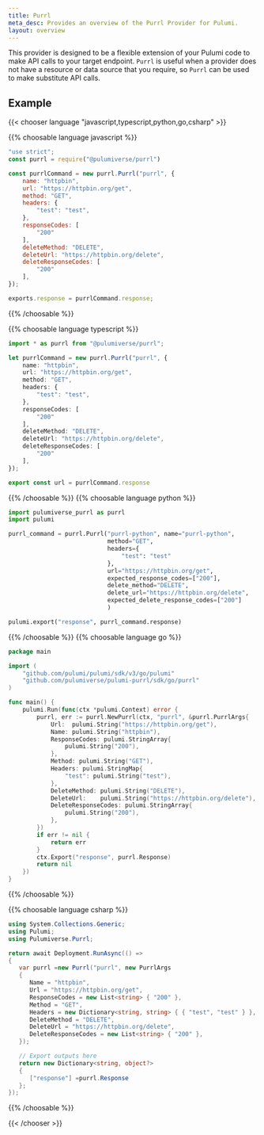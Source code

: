 ```yaml
---
title: Purrl
meta_desc: Provides an overview of the Purrl Provider for Pulumi.
layout: overview
---
```


This provider is designed to be a flexible extension of your Pulumi code to make API calls to your target endpoint. `Purrl` is useful when a provider does not have a resource or data source that you require, so `Purrl` can be used to make substitute API calls.

## Example

{{< chooser language "javascript,typescript,python,go,csharp" >}}

{{% choosable language javascript %}}

```javascript
"use strict";
const purrl = require("@pulumiverse/purrl")

const purrlCommand = new purrl.Purrl("purrl", {
    name: "httpbin",
    url: "https://httpbin.org/get",
    method: "GET",
    headers: {
        "test": "test",
    },
    responseCodes: [
        "200"
    ],
    deleteMethod: "DELETE",
    deleteUrl: "https://httpbin.org/delete",
    deleteResponseCodes: [
        "200"
    ],
});

exports.response = purrlCommand.response;
```

{{% /choosable %}}

{{% choosable language typescript %}}

```typescript
import * as purrl from "@pulumiverse/purrl";

let purrlCommand = new purrl.Purrl("purrl", {
    name: "httpbin",
    url: "https://httpbin.org/get",
    method: "GET",
    headers: {
        "test": "test",
    },
    responseCodes: [
        "200"
    ],
    deleteMethod: "DELETE",
    deleteUrl: "https://httpbin.org/delete",
    deleteResponseCodes: [
        "200"
    ],
});

export const url = purrlCommand.response
```

{{% /choosable %}}
{{% choosable language python %}}

```python
import pulumiverse_purrl as purrl
import pulumi

purrl_command = purrl.Purrl("purrl-python", name="purrl-python",
                            method="GET",
                            headers={
                                "test": "test"
                            },
                            url="https://httpbin.org/get",
                            expected_response_codes=["200"],
                            delete_method="DELETE",
                            delete_url="https://httpbin.org/delete",
                            expected_delete_response_codes=["200"]
                            )

pulumi.export("response", purrl_command.response)
```

{{% /choosable %}}
{{% choosable language go %}}

```go
package main

import (
	"github.com/pulumi/pulumi/sdk/v3/go/pulumi"
	"github.com/pulumiverse/pulumi-purrl/sdk/go/purrl"
)

func main() {
	pulumi.Run(func(ctx *pulumi.Context) error {
		purrl, err := purrl.NewPurrl(ctx, "purrl", &purrl.PurrlArgs{
			Url:  pulumi.String("https://httpbin.org/get"),
			Name: pulumi.String("httpbin"),
			ResponseCodes: pulumi.StringArray{
				pulumi.String("200"),
			},
			Method: pulumi.String("GET"),
			Headers: pulumi.StringMap{
				"test": pulumi.String("test"),
			},
			DeleteMethod: pulumi.String("DELETE"),
			DeleteUrl:    pulumi.String("https://httpbin.org/delete"),
			DeleteResponseCodes: pulumi.StringArray{
				pulumi.String("200"),
			},
		})
		if err != nil {
			return err
		}
		ctx.Export("response", purrl.Response)
		return nil
	})
}
```

{{% /choosable %}}

{{% choosable language csharp %}}

```csharp
using System.Collections.Generic;
using Pulumi;
using Pulumiverse.Purrl;

return await Deployment.RunAsync(() =>
{
   var purrl =new Purrl("purrl", new PurrlArgs
   {
      Name = "httpbin",
      Url = "https://httpbin.org/get",
      ResponseCodes = new List<string> { "200" },
      Method = "GET",
      Headers = new Dictionary<string, string> { { "test", "test" } },
      DeleteMethod = "DELETE",
      DeleteUrl = "https://httpbin.org/delete",
      DeleteResponseCodes = new List<string> { "200" },
   });

   // Export outputs here
   return new Dictionary<string, object?>
   {
      ["response"] =purrl.Response
   };
});
```

{{% /choosable %}}

{{< /chooser >}}
